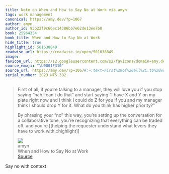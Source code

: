 ```yaml
---
title: Note on When and How to Say No at Work via amyn
tags: work management
canonical: https://amy.dev/?p=1067
author: amyn
author_id: 95b22f9c66ec14386bb7e62de13ee7b8
book: 25964354
book_title: When and How to Say No at Work
hide_title: true
highlight_id: 501638849
readwise_url: https://readwise.io/open/501638849
image:
favicon_url: https://s2.googleusercontent.com/s2/favicons?domain=amy.dev
source_emoji: "\U0001F310"
source_url: https://amy.dev/?p=1067#:~:text=First%20of%20all%2C,to%20work%20with.%3A%3Ahighlight
serial_number: 2023.NTS.382
---
```

> First of all, if you’re talking to a manager, they will love you if you stop saying “nah I can’t do that” and start saying “I have X and Y on my plate right now and I think I could do Z for you if you and my manager think I should drop Y for it. What do you think has higher priority?”
> 
> By phrasing your “no” this way, you’re setting up the conversation for a collaborative tone, you’re recognizing that everything can be traded off, and you’re [[helping the requester understand what levers they have to work with.::highlight]]
> <div class="quoteback-footer"><div class="quoteback-avatar"><img class="mini-favicon" src="https://s2.googleusercontent.com/s2/favicons?domain=amy.dev"></div><div class="quoteback-metadata"><div class="metadata-inner"><span style="display:none">FROM:</span><div aria-label="amyn" class="quoteback-author"> amyn</div><div aria-label="When and How to Say No at Work" class="quoteback-title"> When and How to Say No at Work</div></div></div><div class="quoteback-backlink"><a target="_blank" aria-label="go to the full text of this quotation" rel="noopener" href="https://amy.dev/?p=1067#:~:text=First%20of%20all%2C,to%20work%20with.%3A%3Ahighlight" class="quoteback-arrow"> Source</a></div></div>

Say no with context